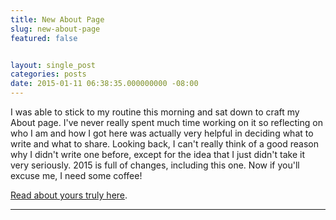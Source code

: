 ```yaml
---
title: New About Page
slug: new-about-page
featured: false


layout: single_post
categories: posts
date: 2015-01-11 06:38:35.000000000 -08:00
---
```


I was able to stick to my routine this morning and sat down to craft my About page. I've never really spent much time working on it so reflecting on who I am and how I got here was actually very helpful in deciding what to write and what to share. Looking back, I can't really think of a good reason why I didn't write one before, except for the idea that I just didn't take it very seriously. 2015 is full of changes, including this one. Now if you'll excuse me, I need some coffee!

[Read about yours truly here](https://johnathan.org/about).

* * *
